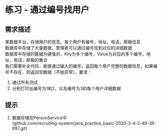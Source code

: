 # 练习  - 通过编号找用户

## 需求描述
某数据平台，存储用户的信息。每个用户有编号，地址，电话，邮箱信息   
数据库中存储了大量数据，管理者可以通过编号找到对应的详细数据    
数据库中存储的数据为键值对，Key为多个编号，Value为对应的多个编号，地址，电话，邮箱的集合    
我们需要补全代码，能够通过输入的编号，返回每个用户完整的数据信息，如果编号不存在，则返回空数据（不抛异常），要求： 
1. 通过所有测试
2. 分别打印出编号为1和2，以及编号为3的每个用户详细数据

## 提示
1. 数据存储在PersonService中  
(github.com/recruiting-system/java_practice_basic-2020-3-4-2-49-39-687.git)


